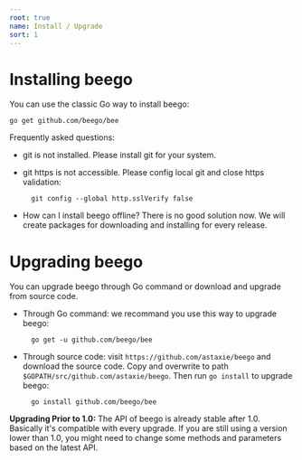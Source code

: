 ```yaml
---
root: true
name: Install / Upgrade
sort: 1
---
```


# Installing beego

You can use the classic Go way to install beego:

	go get github.com/beego/bee

Frequently asked questions:

- git is not installed. Please install git for your system.
- git https is not accessible. Please config local git and close https validation:

		git config --global http.sslVerify false

- How can I install beego offline? There is no good solution now. We will create packages for downloading and installing for every release.

# Upgrading beego

You can upgrade beego through Go command or download and upgrade from source code.

- Through Go command: we recommand you use this way to upgrade beego:

		go get -u github.com/beego/bee

- Through source code: visit `https://github.com/astaxie/beego` and download the source code. Copy and overwrite to path `$GOPATH/src/github.com/astaxie/beego`. Then run `go install` to upgrade beego:

		go install github.com/beego/bee

**Upgrading Prior to 1.0:** The API of beego is already stable after 1.0. Basically it's compatible with every upgrade. If you are still using a version lower than 1.0, you might need to change some methods and parameters based on the latest API.
